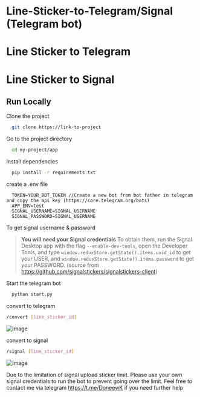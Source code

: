 # Line-Sticker-to-Telegram/Signal (Telegram bot)
# Line Sticker to Telegram
# Line Sticker to Signal

## Run Locally

Clone the project

```bash
  git clone https://link-to-project
```

Go to the project directory

```bash
  cd my-project/app
```

Install dependencies

```bash
  pip install -r requirements.txt
```

create a .env file

```
  TOKEN=YOUR_BOT_TOKEN //Create a new bot from bot father in telegram and copy the api key (https://core.telegram.org/bots)
  APP_ENV=test
  SIGNAL_USERNAME=SIGNAL_USERNAME
  SIGNAL_PASSWORD=SIGNAL_USERNAME
```

To get signal username & password

> **You will need your Signal credentials** To obtain them, run the Signal Desktop
> app with the flag `--enable-dev-tools`, open the Developer Tools, and type
> `window.reduxStore.getState().items.uuid_id` to get your USER, and
> `window.reduxStore.getState().items.password` to get your PASSWORD.
> (source from https://github.com/signalstickers/signalstickers-client)

Start the telegram bot

```bash
  python start.py
```

convert to telegram

```bash
/convert [line_sticker_id]
```
![image](https://user-images.githubusercontent.com/38665439/199755349-5173b07c-2c93-4d3d-9c44-977cd6d792da.png)

convert to signal

```bash
/signal [line_sticker_id]
```
![image](https://user-images.githubusercontent.com/38665439/199755448-98abdbec-520b-46f2-a019-4cba39381fe5.png)

Due to the limitation of signal upload sticker limit. Please use your own signal credentials to run the bot to prevent going over the limit.
Feel free to contact me via telegram https://t.me/DoneewK if you need further help
